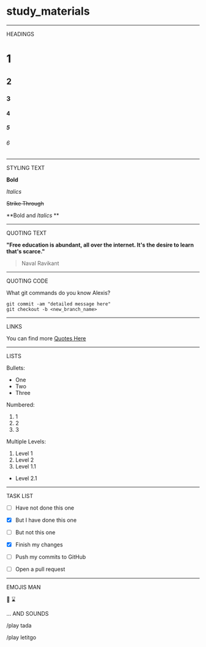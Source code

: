 # study_materials
___
HEADINGS

# 1
## 2
### 3
#### 4
##### 5
###### 6
___

STYLING TEXT

**Bold**

*Italics*

~~Strike Through~~

**Bold and _Italics_ **
___

QUOTING TEXT

**"Free education is abundant, all over the internet. It's the desire to learn that's scarce."**
> Naval Ravikant

___

QUOTING CODE

What git commands do you know Alexis?
```
git commit -am "detailed message here"
git checkout -b <new_branch_name>
```

___
LINKS

You can find more [Quotes Here](http://www.goodreads.com/quotes/tag/philosophy)

___
LISTS

Bullets:

- One
- Two 
- Three

Numbered:

1. 1
2. 2 
3. 3

Multiple Levels:

1. Level 1
  1. Level 2
2. Level 1.1
  * Level 2.1
  
___
TASK LIST

- [ ] Have not done this one

- [x] But I have done this one

- [ ] But not this one

- [x] Finish my changes
- [ ] Push my commits to GitHub
- [ ] Open a pull request
___
EMOJIS MAN

:rocket:
:hourglass:

... AND SOUNDS

/play tada

/play letitgo
